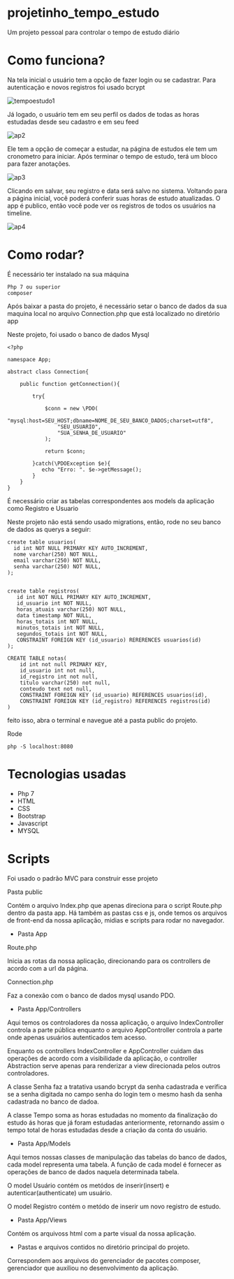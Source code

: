 
# projetinho_tempo_estudo

Um projeto pessoal para controlar o tempo de estudo diário

# Como funciona?

Na tela inicial o usuário tem a opção de fazer login ou se cadastrar. Para autenticação e novos registros foi usado bcrypt

![tempoestudo1](https://user-images.githubusercontent.com/24599447/126216053-cb63b360-06c0-4e6b-a972-e06acb8913aa.png)

Já logado, o usuário tem em seu perfil os dados de todas as horas estudadas desde seu cadastro e em seu feed

![ap2](https://user-images.githubusercontent.com/24599447/126224331-35056622-1d89-483d-860c-c042d248fcda.png)


Ele tem a opção de começar a estudar, na página de estudos ele tem um cronometro para iniciar. Após terminar o tempo de estudo, terá um bloco para fazer anotações.

![ap3](https://user-images.githubusercontent.com/24599447/126224849-1a529137-183d-493d-948f-2cac2c722767.png)


Clicando em salvar, seu registro e data será salvo no sistema. Voltando para a página inicial, você poderá conferir suas horas de estudo atualizadas. O app é publico, então você pode ver os registros de todos os usuários na timeline.

![ap4](https://user-images.githubusercontent.com/24599447/126225283-c8b23b40-4a81-4005-ac9c-bcb6e65fba05.png)


# Como rodar?

É necessário ter instalado na sua máquina 

```
Php 7 ou superior
composer
```

Após baixar a pasta do projeto, é necessário setar o banco de dados da sua maquina local no arquivo Connection.php que está localizado no diretório app

Neste projeto, foi usado o banco de dados Mysql

```
<?php 

namespace App;

abstract class Connection{

	public function getConnection(){

		try{

			$conn = new \PDO(
				"mysql:host=SEU_HOST;dbname=NOME_DE_SEU_BANCO_DADOS;charset=utf8",
				"SEU_USUARIO",
				"SUA_SENHA_DE_USUARIO" 
			);

			return $conn;

		}catch(\PDOException $e){
           echo "Erro: ". $e->getMessage();
		}
	}
}
```

É necessário criar as tabelas correspondentes aos models da aplicação como Registro e Usuario

Neste projeto não está sendo usado migrations, então, rode no seu banco de dados as querys a seguir:

```
create table usuarios(
  id int NOT NULL PRIMARY KEY AUTO_INCREMENT,
  nome varchar(250) NOT NULL,
  email varchar(250) NOT NULL,
  senha varchar(250) NOT NULL,
);


create table registros(
   id int NOT NULL PRIMARY KEY AUTO_INCREMENT,
   id_usuario int NOT NULL,
   horas_atuais varchar(250) NOT NULL,
   data timestamp NOT NULL,
   horas_totais int NOT NULL,
   minutos_totais int NOT NULL,
   segundos_totais int NOT NULL,
   CONSTRAINT FOREIGN KEY (id_usuario) RERERENCES usuarios(id)
);

CREATE TABLE notas(
    id int not null PRIMARY KEY, 
    id_usuario int not null,
    id_registro int not null,
    titulo varchar(250) not null,
    conteudo text not null,
    CONSTRAINT FOREIGN KEY (id_usuario) REFERENCES usuarios(id),
    CONSTRAINT FOREIGN KEY (id_registro) REFERENCES registros(id)
)

```

feito isso, abra o terminal e navegue até a pasta public do projeto.

Rode 

```
php -S localhost:8080
```


# Tecnologias usadas

- Php 7
- HTML 
- CSS
- Bootstrap
- Javascript
- MYSQL

# Scripts

Foi usado o padrão MVC para construir esse projeto

Pasta public

Contém o arquivo Index.php que apenas direciona para o script Route.php dentro da pasta app. Há também as pastas css e js, onde temos os arquivos de front-end da nossa aplicação, midias e scripts para rodar no navegador.

- Pasta App

Route.php

Inicia as rotas da nossa aplicação, direcionando para os controllers de acordo com a url da página.

Connection.php

Faz a conexão com o banco de dados mysql usando PDO.

- Pasta App/Controllers

Aqui temos os controladores da nossa aplicação, o arquivo IndexController controla a parte pública enquanto o arquivo AppController controla a parte onde apenas usuários autenticados tem acesso.

Enquanto os controllers IndexController e AppController cuidam das operações de acordo com a visibilidade da aplicação, o controller Abstraction serve apenas para renderizar a view direcionada pelos outros controladores.

A classe Senha faz a tratativa usando bcrypt da senha cadastrada e verifica se a senha digitada no campo senha do login tem o mesmo hash da senha cadastrada no banco de dadoa.

A classe Tempo soma as horas estudadas no momento da finalização do estudo ás horas que já foram estudadas anteriormente, retornando assim o tempo total de horas estudadas desde a criação da conta do usuário.


- Pasta App/Models

Aqui temos nossas classes de manipulação das tabelas do banco de dados, cada model representa uma tabela. A função de cada model é fornecer as operações de banco de dados naquela determinada tabela. 

O model Usuário contém os metódos de inserir(insert) e autenticar(authenticate) um usuário.

O model Registro contém o metódo de inserir um novo registro de estudo.

- Pasta App/Views

Contém os arquivoss html com a parte visual da nossa aplicação.

- Pastas e arquivos contidos no diretório principal do projeto.

Correspondem aos arquivos do gerenciador de pacotes composer, gerenciador que auxiliou no desenvolvimento da aplicação.
